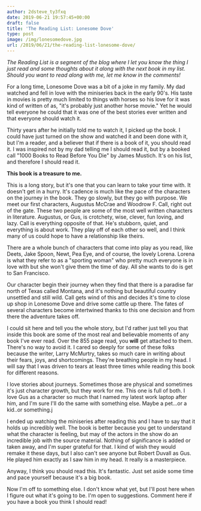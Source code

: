 ```yaml
---
author: 2dsteve_ty3fxq
date: 2019-06-21 19:57:45+00:00
draft: false
title: 'The Reading List: Lonesome Dove'
type: post
image: /img/lonesomedove.jpg
url: /2019/06/21/the-reading-list-lonesome-dove/
---
```






_The Reading List is a segment of the blog where I let you know the  thing I just read and some thoughts about it along with the next book in  my list. Should you want to read along with me, let me know in the  comments!_







For a long time, Lonesome Dove was a bit of a joke in my family. My dad watched and fell in love with the miniseries back in the early 90's. His taste in movies is pretty much limited to things with horses so his love for it was kind of written of as, "it's probably just another horse movie." Yet he would tell everyone he could that it was one of the best stories ever written and that everyone should watch it.







Thirty years after he initially told me to watch it, I picked up the book. I could have just turned on the show and watched it and been done with it, but I'm a reader, and a believer that if there is a book of it, you should read it. I was inspired not by my dad telling me I should read it, but by a booked call "1000 Books to Read Before You Die" by James Mustich. It's on his list, and therefore I should read it.







**This book is a treasure to me.**







This is a long story, but it's one that you can learn to take your time with. It doesn't get in a hurry. It's cadence is much like the pace  of the characters on the journey in the book. They go slowly, but they go with purpose. We meet our first characters, Augustus McCrae and Woodrow F. Call, right out of the gate. These two people are some of the most well written characters in literature. Augustus, or Gus, is crotchety, wise, clever, fun loving, and lazy. Call is everything opposite of that. He's stubborn, quiet, and everything is about work. They play off of each other so well, and I think many of us could hope to have a relationship like theirs.







There are a whole bunch of characters that come into play as you read, like Deets, Jake Spoon, Newt, Pea Eye, and of course, the lovely Lorena. Lorena is what they refer to as a "sporting woman" who pretty much everyone is in love with but she won't give them the time of day. All she wants to do is get to San Francisco. 







Our character begin their journey when they find that there is a paradise far north of Texas called Montana, and it's nothing but beautiful country unsettled and still wild. Call gets wind of this and decides it's time to close up shop in Lonesome Dove and drive some cattle up there. The fates of several characters become intertwined thanks to this one decision and from there the adventure takes off.







I could sit here and tell you the whole story, but I'd rather just tell you that inside this book are some of the most real and believable moments of any book I've ever read. Over the 855 page read, you **will** get attached to them. There's no way to avoid it. I cared so deeply for some of these folks because the writer, Larry McMurtry, takes so much care in writing about their fears, joys, and shortcomings. They're breathing people in my head. I will say that I was driven to tears at least three times while reading this book for different reasons.







I love stories about journeys. Sometimes those are physical and sometimes it's just character growth, but they work for me. This one is full of both. I love Gus as a character so much that I named my latest work laptop after him, and I'm sure I'll do the same with something else. Maybe a pet...or a kid..or something.j







I ended up watching the miniseries after reading this and I have to say that it holds up incredibly well. The book is better because you get to understand what the character is feeling, but may of the actors in the show do an incredible job with the source material. Nothing of significance is added or taken away, and I'm super grateful for that. I kind of wish they would remake it these days, but I also can't see anyone but Robert Duvall as Gus. He played him exactly as I saw him in my head. It really is a masterpiece.







Anyway, I think you should read this. It's fantastic. Just set aside some time and pace yourself because it's a big book. 







Now I'm off to something else. I don't know what yet, but I'll post here when I figure out what it's going to be. I'm open to suggestions. Comment here if you have a book you think I should read!



